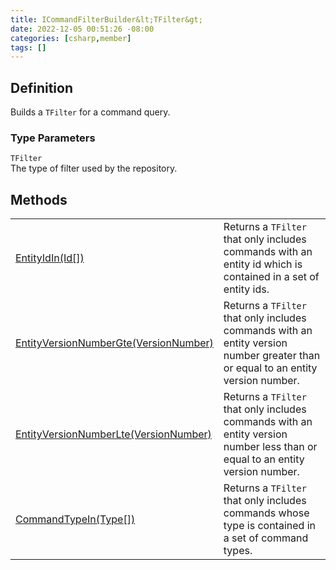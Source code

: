 ```yaml
---
title: ICommandFilterBuilder&lt;TFilter&gt;
date: 2022-12-05 00:51:26 -08:00
categories: [csharp,member]
tags: []
---
```


## Definition

Builds a <code class='language-plaintext highlighter-rouge'>TFilter</code> for a command query.

### Type Parameters
`TFilter`<br />The type of filter used by the repository.
## Methods
<table><tr><td><!--/posts/csharp.member.entitydb.abstractions.queries.filterbuilders.icommandfilterbuilder`1.entityidin/--><a href='#'>EntityIdIn(Id[])</a></td><td>
Returns a <code class='language-plaintext highlighter-rouge'>TFilter</code> that only includes commands with an entity id which is contained in a set
of entity ids.
</td></tr><tr><td><!--/posts/csharp.member.entitydb.abstractions.queries.filterbuilders.icommandfilterbuilder`1.entityversionnumbergte/--><a href='#'>EntityVersionNumberGte(VersionNumber)</a></td><td>
Returns a <code class='language-plaintext highlighter-rouge'>TFilter</code> that only includes commands with an entity version number greater than or
equal to an entity version number.
</td></tr><tr><td><!--/posts/csharp.member.entitydb.abstractions.queries.filterbuilders.icommandfilterbuilder`1.entityversionnumberlte/--><a href='#'>EntityVersionNumberLte(VersionNumber)</a></td><td>
Returns a <code class='language-plaintext highlighter-rouge'>TFilter</code> that only includes commands with an entity version number less than or
equal to an entity version number.
</td></tr><tr><td><!--/posts/csharp.member.entitydb.abstractions.queries.filterbuilders.icommandfilterbuilder`1.commandtypein/--><a href='#'>CommandTypeIn(Type[])</a></td><td>
Returns a <code class='language-plaintext highlighter-rouge'>TFilter</code> that only includes commands whose type is contained in a set of command
types.
</td></tr></table>
